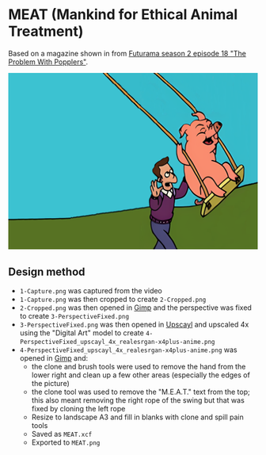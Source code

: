 # MEAT (Mankind for Ethical Animal Treatment)

Based on a magazine shown in from [Futurama season 2 episode 18 "The Problem With Popplers"](https://en.wikipedia.org/wiki/The_Problem_with_Popplers).

![MEAT](MEAT.png)

## Design method

* `1-Capture.png` was captured from the video
* `1-Capture.png` was then cropped to create `2-Cropped.png`
* `2-Cropped.png` was then opened in [Gimp](https://www.gimp.org/) and the perspective was fixed to create `3-PerspectiveFixed.png`
* `3-PerspectiveFixed.png` was then opened in [Upscayl](https://www.upscayl.org/) and upscaled 4x using the "Digital Art" model to create `4-PerspectiveFixed_upscayl_4x_realesrgan-x4plus-anime.png`
* `4-PerspectiveFixed_upscayl_4x_realesrgan-x4plus-anime.png` was opened in [Gimp](https://www.gimp.org/) and:
    * the clone and brush tools were used to remove the hand from the lower right and clean up a few other areas (especially the edges of the picture)
    * the clone tool was used to remove the "M.E.A.T." text from the top; this also meant removing the right rope of the swing but that was fixed by cloning the left rope
    * Resize to landscape A3 and fill in blanks with clone and spill pain tools
    * Saved as `MEAT.xcf`
    * Exported to `MEAT.png`
